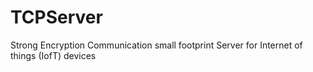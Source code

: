 # TCPServer
Strong Encryption Communication small footprint Server for Internet of things (IofT) devices 

